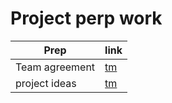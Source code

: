 # Project perp work

|Prep  | link |
|------------ | -------------|
|Team agreement | [tm](team_agreement.md)|
|project ideas | [tm](project_ideast.md)|

